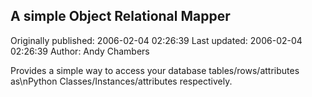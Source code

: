 ## A simple Object Relational Mapper

Originally published: 2006-02-04 02:26:39
Last updated: 2006-02-04 02:26:39
Author: Andy Chambers

Provides a simple way to access your database tables/rows/attributes as\nPython Classes/Instances/attributes respectively.